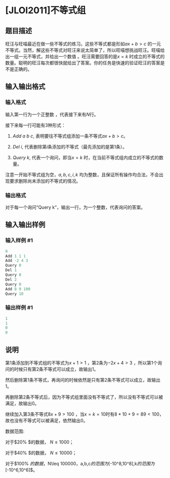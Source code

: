 # [JLOI2011]不等式组

## 题目描述

旺汪与旺喵最近在做一些不等式的练习。这些不等式都是形如$ax+b>c$ 的一元不等式。当然，解这些不等式对旺汪来说太简单了，所以旺喵想挑战旺汪。旺喵给出一组一元不等式，并给出一个数值 。旺汪需要回答的是$x=k$ 时成立的不等式的数量。聪明的旺汪每次都很快就给出了答案。你的任务是快速的验证旺汪的答案是不是正确的。

## 输入输出格式

### 输入格式

输入第一行为一个正整数 ，代表接下来有$N$行。

接下来每一行可能有$3$种形式：

1. $Add\ a\ b\ c$, 表明要往不等式组添加一条不等式$ax+b>c$。

2. $Del\ i$, 代表删除第$i$条添加的不等式（最先添加的是第$1$条）。

3. $Query\ k$, 代表一个询问，即当$x=k$ 时，在当前不等式组内成立的不等式的数量。

注意一开始不等式组为空，$a,b,c,i,k$ 均为整数，且保证所有操作均合法，不会出现要求删除尚未添加的不等式的情况。

### 输出格式

对于每一个询问“Query k”，输出一行，为一个整数，代表询问的答案。

## 输入输出样例

### 输入样例 #1

```cpp
9
Add 1 1 1
Add -2 4 3
Query 0
Del 1
Query 0
Del 2
Query 0
Add 8 9 100
Query 10
```


### 输出样例 #1

```cpp
1
1
0
0
```


## 说明

第1条添加到不等式组的不等式为$x+1>1$ ，第2条为$-2x+4>3$ ，所以第1个询问的时候只有第2条不等式可以成立，故输出$1$。

然后删除第$1$条不等式，再询问的时候依然是只有第2条不等式可以成立，故输出1。

再删除第$2$条不等式后，因为不等式组里面没有不等式了，所以没有不等式可以被满足，故输出0。

继续加入第$3$条不等式$8x+9>100$ ，当$x=k=10$时有$8*10+9=89<100$，故也没有不等式可以被满足，依然输出$0$。

数据范围:

对于$20\% $的数据， $N\leq 1000$；

对于$40\% $的数据， $N\leq 10000$；

对于$100\% $的数据，$N\leq 100000$，$a,b,c$的范围为$[-10^8,10^8]$,$k$的范围为$[-10^6,10^6]$。 

